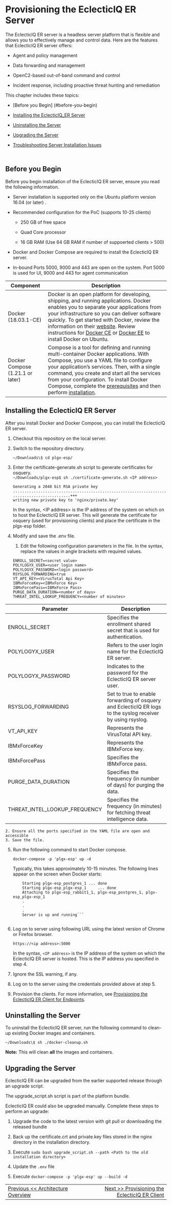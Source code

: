 Provisioning the EclecticIQ ER Server 
===================================

The EclecticIQ ER server is a headless server platform that is flexible and allows
you to effectively manage and control data. Here are the features that EclecticIQ ER
server offers:

-   Agent and policy management

-   Data forwarding and management

-   OpenC2-based out-of-band command and control

-   Incident response, including proactive threat hunting and remediation

This chapter includes these topics:

-   [Before you Begin] (#before-you-begin)

-   [Installing the EclecticIQ_ER Server](#installing-the-eclecticiq-er-server)

-   [Uninstalling the Server](#uninstalling-the-server)

-   [Upgrading the Server](#upgrading-the-server)

-   [Troubleshooting Server Installation
    Issues](#troubleshooting-server-installation-issues)

<br>Before you Begin
--------------------

Before you begin installation of the EclecticIQ ER server, ensure you read the
following information.

-   Server installation is supported only on the Ubuntu platform version 16.04 (or later) .

-   Recommended configuration for the PoC (supports 10-25 clients)

    -   250 GB of free space

    -   Quad Core processor


    -   16 GB RAM (Use 64 GB RAM if number of suppoerted clients > 500)

-   Docker and Docker Compose are required to install the EclecticIQ ER server.

-   In-bound Ports 5000, 9000 and 443 are open on the system. Port 5000 is used for UI, 9000 and 443 for agent communication

| Component      | Description                                                                                                                                                                                                                                                                                                                                                                                                                                                                                                                         |
|----------------|-------------------------------------------------------------------------------------------------------------------------------------------------------------------------------------------------------------------------------------------------------------------------------------------------------------------------------------------------------------------------------------------------------------------------------------------------------------------------------------------------------------------------------------|
| Docker (18.03.1-CE)         | Docker is an open platform for developing, shipping, and running applications. Docker enables you to separate your applications from your infrastructure so you can deliver software quickly. To get started with Docker, review the information on their [website](https://docs.docker.com/install/overview/). Review instructions for [Docker CE](https://docs.docker.com/install/linux/docker-ce/ubuntu/#install-docker-ce) or [Docker EE](https://docs.docker.com/install/linux/docker-ee/ubuntu/) to install Docker on Ubuntu. |
| Docker Compose (1.21.1 or later) | Compose is a tool for defining and running multi-container Docker applications. With Compose, you use a YAML file to configure your application’s services. Then, with a single command, you create and start all the services from your configuration. To install Docker Compose, complete the [prerequisites](https://docs.docker.com/compose/install/#prerequisites) and then perform [installation](https://docs.docker.com/compose/install/#install-compose). 


Installing the EclecticIQ ER Server
-------------------------------

After you install Docker and Docker Compose, you can install the EclecticIQ ER
server.


1. Checkout this repository on the local server.

2.  Switch to the repository directory.

    ```~/Downloads\$ cd plgx-esp/```
3.  Enter the certificate-generate.sh script to generate certificates for
    osquery.  
    ```~/Downloads/plgx-esp$ sh ./certificate-generate.sh <IP address>```
    ```x.x.x.x
    Generating a 2048 bit RSA private key
    .........................................................................................+++
    .........................+++
    writing new private key to 'nginx/private.key'
    ``` 
            
    In the syntax, \<IP address\> is the IP address of the system on which on to host the EclecticIQ ER server. This will generate 
    the certificate for osquery (used for provisioning clients) and place the certificate in the plgx-esp folder.

4.  Modify and save the .env file.

    1.  Edit the following configuration parameters in the file. In the syntax, replace the values in angle brackets with required values.
    ```
    ENROLL_SECRET=<secret value>
    POLYLOGYX_USER=<user login name> 
    POLYLOGYX_PASSWORD=<login password> 
    RSYSLOG_FORWARDING=true
    VT_API_KEY=<VirusTotal Api Key> 
    IBMxForceKey=<IBMxForce Key> 
    IBMxForcePass=<IBMxForce Pass>
    PURGE_DATA_DURATION=<number of days>  
    THREAT_INTEL_LOOKUP_FREQUENCY=<number of minutes>
     ```   
| Parameter | Description                                                                                                                                                                                  |
|-----------|----------------------------------------------------------------------------------------------------------------------------------------------------------------------------------------------|
| ENROLL_SECRET | Specifies the enrollment shared secret that is used for authentication.                                                                                                                              |
| POLYLOGYX_USER       | Refers to the user login name for the EclecticIQ ER server.                                                                                                         |
| POLYLOGYX_PASSWORD       | Indicates to the password for the EclecticIQ ER server user.                                                                                                              |
| RSYSLOG_FORWARDING       | Set to true to enable forwarding of osquery and EclecticIQ ER logs to the syslog receiver by using rsyslog. |
| VT_API_KEY       | Represents the VirusTotal API key.                                                                            | 
| IBMxForceKey       | Represents the IBMxForce key.                                                                            | 
| IBMxForcePass       | Specifies the IBMxForce pass.                                                                            | 
| PURGE_DATA_DURATION       | Specifies the frequency (in number of days) for purging the data.                                                                            | 
| THREAT_INTEL_LOOKUP_FREQUENCY       | Specifies the frequency (in minutes) for fetching threat intelligence data.                                                                            |   
    2. Ensure all the ports specified in the YAML file are open and accessible
    3. Save the file.
    


   
5.  Run the following command to start Docker compose.

    ```docker-compose -p 'plgx-esp' up -d```
    
    Typically, this takes approximately 10-15 minutes. The following lines appear on
    the screen when Docker starts:
    ````Starting plgx-esp_rabbit1_1  ... done
        Starting plgx-esp_postgres_1 ... done
        Starting plgx-esp_plgx-esp_1     ... done
        Attaching to plgx-esp_rabbit1_1, plgx-esp_postgres_1, plgx-esp_plgx-esp_1
        .
        .
        .
        Server is up and running```
        
6.  Log on to server using following URL using the latest version of Chrome or
    Firefox browser.
    
    ```https://<ip address>:5000```

    In the syntax, `<IP address>` is the IP address of the system on which the
    EclecticIQ ER server is hosted. This is the IP address you specified in step 4.

7.  Ignore the SSL warning, if any.

8.  Log on to the server using the credentials provided above at step 5.

9.  Provision the clients. For more information, see [Provisioning the EclecticIQ ER
    Client for Endpoints](../03_Provisioning_EclecticIQ_ER_Client/Readme.md).

Uninstalling the Server 
------------------------

To uninstall the EclecticIQ ER server, run the following command to clean-up
existing Docker images and containers.

```~/Downloads\$ sh ./docker-cleanup.sh```

**Note:** This will clean **all** the images and containers.

Upgrading the Server
--------------------

EclecticIQ ER can be upgraded from the earlier supported release through an upgrade script.

The upgrade_script.sh script is part of the platform bundle.

EclecticIQ ER could also be upgraded manually. Complete these steps to perform an upgrade:

1. Upgrade the code to the latest version with git pull or downloading the released bundle

2. Back up the certificate.crt and private.key files stored in the nginx directory in the installation directory. 

3. Execute ```sudo bash upgrade_script.sh --path <Path to the old installation directory>```  

4. Update the ```.env``` file 

5. Execute ```docker-compose -p 'plgx-esp' up --build -d```

|										|																							|
|:---									|													   								    ---:|
|[Previous << Architecture Overview](../01_Architecture/Readme.md)  | [Next >> Provisioning the EclecticIQ ER Client](../03_Provisioning_EclecticIQ_ER_Client/Readme.md)|
